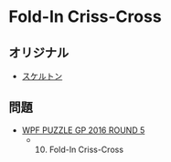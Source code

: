 # Fold-In Criss-Cross

## オリジナル
- [スケルトン](crisscross.md)

## 問題
- [WPF PUZZLE GP 2016 ROUND 5](../questions/wpfpgp2016-5.md)
	- 10. Fold-In Criss-Cross
